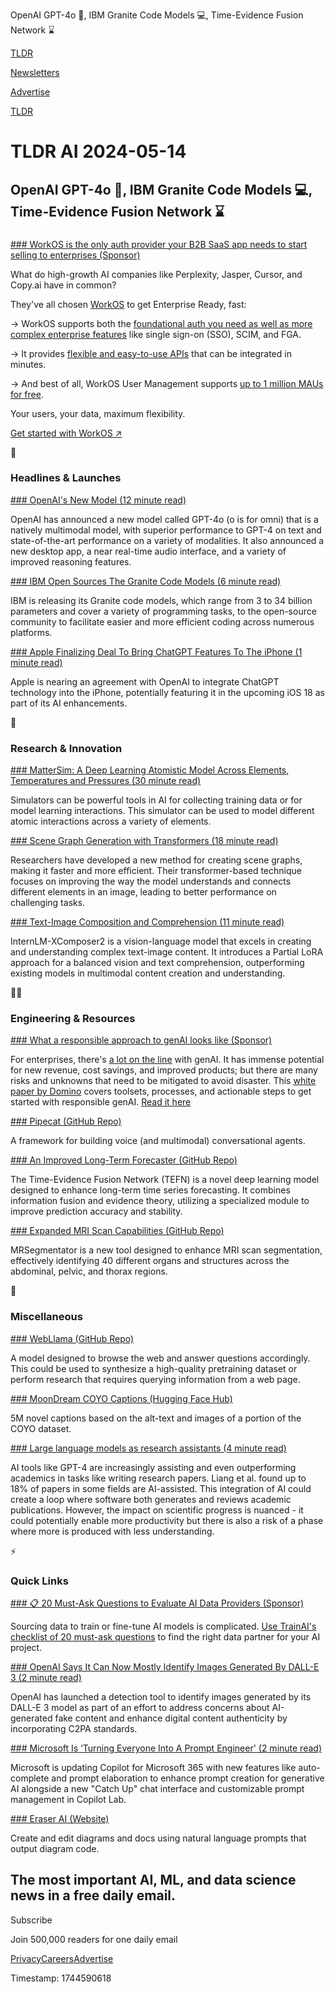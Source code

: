 OpenAI GPT-4o 🤖, IBM Granite Code Models 💻, Time-Evidence Fusion Network ⌛

[TLDR](/)

[Newsletters](/newsletters)

[Advertise](https://advertise.tldr.tech/)

[TLDR](/)

# TLDR AI 2024-05-14

## OpenAI GPT-4o 🤖, IBM Granite Code Models 💻, Time-Evidence Fusion Network ⌛

### 

[### WorkOS is the only auth provider your B2B SaaS app needs to start selling to enterprises (Sponsor)](https://workos.com/?utm_source=tldr&amp;utm_medium=newsletter&amp;utm_campaign=q22024)

What do high-growth AI companies like Perplexity, Jasper, Cursor, and Copy.ai have in common?

They've all chosen [WorkOS](https://workos.com/?utm_source=tldr&utm_medium=newsletter&utm_campaign=q22024) to get Enterprise Ready, fast:

→ WorkOS supports both the [foundational auth you need as well as more complex enterprise features](https://workos.com/?utm_source=tldr&utm_medium=newsletter&utm_campaign=q22024) like single sign-on (SSO), SCIM, and FGA.

→ It provides [flexible and easy-to-use APIs](https://workos.com/?utm_source=tldr&utm_medium=newsletter&utm_campaign=q22024) that can be integrated in minutes.

→ And best of all, WorkOS User Management supports [up to 1 million MAUs for free](https://workos.com/?utm_source=tldr&utm_medium=newsletter&utm_campaign=q22024).

Your users, your data, maximum flexibility.

[Get started with WorkOS ↗️](https://workos.com/?utm_source=tldr&utm_medium=newsletter&utm_campaign=q22024)

🚀

### Headlines & Launches

[### OpenAI's New Model (12 minute read)](https://www.openai.com/index/gpt-4o-and-more-tools-to-chatgpt-free/?utm_source=tldrai)

OpenAI has announced a new model called GPT-4o (o is for omni) that is a natively multimodal model, with superior performance to GPT-4 on text and state-of-the-art performance on a variety of modalities. It also announced a new desktop app, a near real-time audio interface, and a variety of improved reasoning features.

[### IBM Open Sources The Granite Code Models (6 minute read)](https://research.ibm.com/blog/granite-code-models-open-source?utm_source=tldrai)

IBM is releasing its Granite code models, which range from 3 to 34 billion parameters and cover a variety of programming tasks, to the open-source community to facilitate easier and more efficient coding across numerous platforms.

[### Apple Finalizing Deal To Bring ChatGPT Features To The iPhone (1 minute read)](https://9to5mac.com/2024/05/10/ios-18-chatgpt-features-apple-openai/?utm_source=tldrai)

Apple is nearing an agreement with OpenAI to integrate ChatGPT technology into the iPhone, potentially featuring it in the upcoming iOS 18 as part of its AI enhancements.

🧠

### Research & Innovation

[### MatterSim: A Deep Learning Atomistic Model Across Elements, Temperatures and Pressures (30 minute read)](https://arxiv.org/abs/2405.04967?utm_source=tldrai)

Simulators can be powerful tools in AI for collecting training data or for model learning interactions. This simulator can be used to model different atomic interactions across a variety of elements.

[### Scene Graph Generation with Transformers (18 minute read)](https://arxiv.org/abs/2401.12835v1?utm_source=tldrai)

Researchers have developed a new method for creating scene graphs, making it faster and more efficient. Their transformer-based technique focuses on improving the way the model understands and connects different elements in an image, leading to better performance on challenging tasks.

[### Text-Image Composition and Comprehension (11 minute read)](https://arxiv.org/abs/2401.16420v1?utm_source=tldrai)

InternLM-XComposer2 is a vision-language model that excels in creating and understanding complex text-image content. It introduces a Partial LoRA approach for a balanced vision and text comprehension, outperforming existing models in multimodal content creation and understanding.

👨‍💻

### Engineering & Resources

[### What a responsible approach to genAI looks like (Sponsor)](https://domino.ai/responsible-generative-ai?&amp;utm_medium=sponsored_email&amp;utm_source=TLDR&amp;utm_campaign=responsiblegenai&amp;utm_content=newsletter_email)

For enterprises, there's [a lot on the line](https://domino.ai/responsible-generative-ai?&utm_medium=sponsored_email&utm_source=TLDR&utm_campaign=responsiblegenai&utm_content=newsletter_email) with genAI. It has immense potential for new revenue, cost savings, and improved products; but there are many risks and unknowns that need to be mitigated to avoid disaster. This [white paper by Domino](https://domino.ai/responsible-generative-ai?&utm_medium=sponsored_email&utm_source=TLDR&utm_campaign=responsiblegenai&utm_content=newsletter_email) covers toolsets, processes, and actionable steps to get started with responsible genAI. [Read it here](https://domino.ai/responsible-generative-ai?&utm_medium=sponsored_email&utm_source=TLDR&utm_campaign=responsiblegenai&utm_content=newsletter_email)

[### Pipecat (GitHub Repo)](https://github.com/pipecat-ai/pipecat?utm_source=tldrai)

A framework for building voice (and multimodal) conversational agents.

[### An Improved Long-Term Forecaster (GitHub Repo)](https://github.com/ztxtech/Time-Evidence-Fusion-Network?utm_source=tldrai)

The Time-Evidence Fusion Network (TEFN) is a novel deep learning model designed to enhance long-term time series forecasting. It combines information fusion and evidence theory, utilizing a specialized module to improve prediction accuracy and stability.

[### Expanded MRI Scan Capabilities (GitHub Repo)](https://github.com/hhaentze/mrsegmentator?utm_source=tldrai)

MRSegmentator is a new tool designed to enhance MRI scan segmentation, effectively identifying 40 different organs and structures across the abdominal, pelvic, and thorax regions.

🎁

### Miscellaneous

[### WebLlama (GitHub Repo)](https://github.com/McGill-NLP/webllama?utm_source=tldrai)

A model designed to browse the web and answer questions accordingly. This could be used to synthesize a high-quality pretraining dataset or perform research that requires querying information from a web page.

[### MoonDream COYO Captions (Hugging Face Hub)](https://huggingface.co/datasets/isidentical/moondream2-coyo-5M-captions?utm_source=tldrai)

5M novel captions based on the alt-text and images of a portion of the COYO dataset.

[### Large language models as research assistants (4 minute read)](https://lemire.me/blog/2024/04/27/large-language-models-e-g-chatgpt-as-research-assistants/?utm_source=tldrai)

AI tools like GPT-4 are increasingly assisting and even outperforming academics in tasks like writing research papers. Liang et al. found up to 18% of papers in some fields are AI-assisted. This integration of AI could create a loop where software both generates and reviews academic publications. However, the impact on scientific progress is nuanced - it could potentially enable more productivity but there is also a risk of a phase where more is produced with less understanding.

⚡️

### Quick Links

[### 📋 20 Must-Ask Questions to Evaluate AI Data Providers (Sponsor)](https://www.rws.com/artificial-intelligence/train-ai-data-services/checklist-to-evaluate-data-services-providers-download-ad/#249146?utm_source=tldrai)

Sourcing data to train or fine-tune AI models is complicated. [Use TrainAI's checklist of 20 must-ask questions](https://www.rws.com/artificial-intelligence/train-ai-data-services/checklist-to-evaluate-data-services-providers-download-ad/?utm_campaign=trainai-genai&utm_source=tldr-ai&utm_medium=paid&utm_content=lp-checklist-to-evaluate-ai-data-providers) to find the right data partner for your AI project.

[### OpenAI Says It Can Now Mostly Identify Images Generated By DALL-E 3 (2 minute read)](https://qz.com/openai-dall-e-3-image-detection-1851460817?utm_source=tldrai)

OpenAI has launched a detection tool to identify images generated by its DALL-E 3 model as part of an effort to address concerns about AI-generated fake content and enhance digital content authenticity by incorporating C2PA standards.

[### Microsoft Is ‘Turning Everyone Into A Prompt Engineer' (2 minute read)](https://www.theverge.com/2024/5/8/24151847/microsoft-copilot-rewrite-prompt-feature-microsoft-365?utm_source=tldrai)

Microsoft is updating Copilot for Microsoft 365 with new features like auto-complete and prompt elaboration to enhance prompt creation for generative AI alongside a new "Catch Up" chat interface and customizable prompt management in Copilot Lab.

[### Eraser AI (Website)](https://www.eraser.io/ai?utm_source=tldrai)

Create and edit diagrams and docs using natural language prompts that output diagram code.

## The most important AI, ML, and data science news in a free daily email.

Subscribe

Join 500,000 readers for one daily email

[Privacy](/privacy)[Careers](https://jobs.ashbyhq.com/tldr.tech)[Advertise](/ai/advertise)

Timestamp: 1744590618